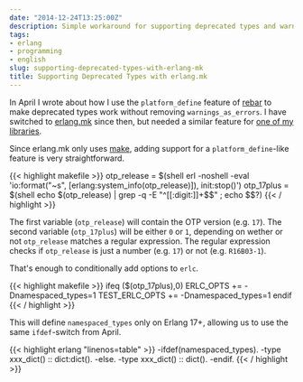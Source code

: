 ```yaml
---
date: "2014-12-24T13:25:00Z"
description: Simple workaround for supporting deprecated types and warnings_as_errors with erlang.mk.
tags:
- erlang
- programming
- english
slug: supporting-deprecated-types-with-erlang-mk
title: Supporting Deprecated Types with erlang.mk
---
```


In April I wrote about how I use the `platform_define` feature of [rebar](https://github.com/rebar/rebar) to make deprecated types work without removing `warnings_as_errors`. I have switched to [erlang.mk](https://github.com/ninenines/erlang.mk) since then, but needed a similar feature for [one of my libraries](https://github.com/nifoc/noesis).

Since erlang.mk only uses [make](http://en.wikipedia.org/wiki/Make_(software)), adding support for a `platform_define`-like feature is very straightforward.

{{< highlight makefile >}}
otp_release = $(shell erl -noshell -eval 'io:format("~s", [erlang:system_info(otp_release)]), init:stop()')
otp_17plus = $(shell echo $(otp_release) | grep -q -E "^[[:digit:]]+$$" ; echo $$?)
{{< / highlight >}}

The first variable (`otp_release`) will contain the OTP version (e.g. `17`). The second variable (`otp_17plus`) will be either `0` or `1`, depending on wether or not `otp_release` matches a regular expression. The regular expression checks if `otp_release` is just a number (e.g. `17`) or not (e.g. `R16B03-1`).

That's enough to conditionally add options to `erlc`.

{{< highlight makefile >}}
ifeq ($(otp_17plus),0)
	ERLC_OPTS += -Dnamespaced_types=1
	TEST_ERLC_OPTS += -Dnamespaced_types=1
endif
{{< / highlight >}}

This will define `namespaced_types` only on Erlang 17+, allowing us to use the same `ifdef`-switch from April.

{{< highlight erlang "linenos=table" >}}
-ifdef(namespaced_types).
-type xxx_dict() :: dict:dict().
-else.
-type xxx_dict() :: dict().
-endif.
{{< / highlight >}}
